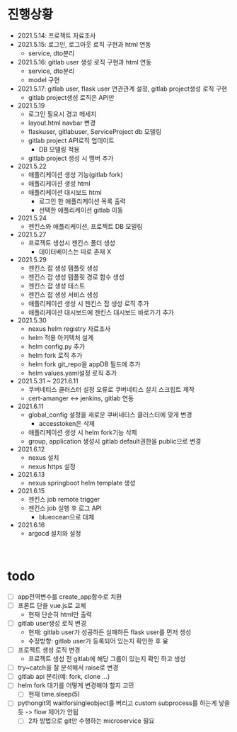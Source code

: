 # 진행상황
* 2021.5.14: 프로젝트 자료조사
* 2021.5.15: 로그인, 로그아웃 로직 구현과 html 연동
  * service, dto분리
* 2021.5.16: gitlab user 생성 로직 구현과 html 연동
  * service, dto분리
  * model 구현
* 2021.5.17: gitlab user, flask user 연관관계 설정, gitlab project생성 로직 구현
  * gitlab project생성 로직은 API만
* 2021.5.19
  * 로그인 필요시 경고 메세지 
  * layout.html navbar 변경
  * flaskuser, gitlabuser, ServiceProject db 모델링
  * gitlab project API로직 업데이트
    * DB 모델링 적용
  * gitlab project 생성 시 멤버 추가
* 2021.5.22
  * 애플리케이션 생성 기능(gitlab fork)
  * 애플리케이션 생성 html
  * 애플리케이션 대시보드 html
    * 로그인 한 애플리케이션 목록 출력
    * 선택한 애플리케이션 gitlab 이동
* 2021.5.24
  * 젠킨스와 애플리케이션, 프로젝트 DB 모델링
* 2021.5.27
  * 프로젝트 생성시 젠킨스 폴더 생성
    * 데이터베이스는 따로 존재 X
* 2021.5.29
  * 젠킨스 잡 생성 템플릿 생성
  * 젠킨스 잡 생성 템플릿 경로 함수 생성
  * 젠킨스 잡 생성 테스트
  * 젠킨스 잡 생성 서비스 생성
  * 애플리케이션 생성 시 젠킨스 잡 생성 로직 추가
  * 애플리케이션 대시보드에 젠킨스 대시보드 바로가기 추가
* 2021.5.30
  * nexus helm registry 자료조사
  * helm 적용 아키텍처 설계
  * helm config.py 추가
  * helm fork 로직 추가
  * helm fork git_repo을 appDB 필드에 추가
  * helm values.yaml설정 로직 추가
* 2021.5.31 ~ 2021.6.11
  * 쿠버네티스 클러스터 설정 오류로 쿠버네티스 설치 스크립트 제작
  * cert-amanger <-> jenkins, gitlab 연동
* 2021.6.11
  * global_config 설정을 새로운 쿠버네티스 클러스터에 맞게 변경
    * accesstoken은 삭제
  * 애플리케이션 생성 시 helm fork기능 삭제
  * group, application 생성시 gitlab default권한을 public으로 변경
* 2021.6.12
  * nexus 설치
  * nexus https 설정
* 2021.6.13
  * nexus springboot helm template 생성
* 2021.6.15
  * 젠킨스 job remote trigger
  * 젠킨스 job 실행 후 로그 API
    * blueocean으로 대체
* 2021.6.16
  * argocd 설치와 설정

<br>

# todo
* [ ] app전역변수를 create_app함수로 치환
* [ ] 프론트 단을 vue.js로 교체
  * 현재 단순히 html만 출력
* [ ] gitlab user생성 로직 변경
  * 현재: gitlab user가 성공하든 실패하든 flask user를 먼저 생성 
  * 수정방향: gitlab user가 등록되어 있는지 확인한 후 윶
* [ ] 프로젝트 생성 로직 변경
  * 프로젝트 생성 전 gitlab에 해당 그룹이 있는지 확인 하고 생성
* [ ] try~catch을 잘 분석해서 raise로 변경
* [ ] gitlab api 분리(예: fork, clone ...)
* [ ] helm fork 대기를 어떻게 변경해야 할지 고민
  * [ ] 현재 time.sleep(5)
* [ ] pythongit의 waitforsingleobject를 버리고 custom subprocess를 하는게 낳을듯 -> flow 제어가 안됨
  * [ ] 2차 방법으로 git만 수행하는 microservice 필요